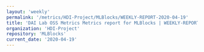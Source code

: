 ```yaml
---
layout: 'weekly'
permalink: '/metrics/HDI-Project/MLBlocks/WEEKLY-REPORT-2020-04-19'
title: 'DAI Lab OSS Metrics Metrics report for MLBlocks | WEEKLY-REPORT-2020-04-19'
organization: 'HDI-Project'
repository: 'MLBlocks'
current_date: '2020-04-19'
---
```

